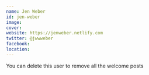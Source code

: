 ```yaml
---
name: Jen Weber
id: jen-weber
image: 
cover:
website: https://jenweber.netlify.com
twitter: @jwwweber
facebook:
location:
---
```

You can delete this user to remove all the welcome posts
